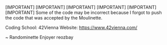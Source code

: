 [IMPORTANT] [IMPORTANT] [IMPORTANT] [IMPORTANT] [IMPORTANT] [IMPORTANT] 
Some of the code may be incorrect because I forgot to push the code that was accepted by the Moulinette.

Coding School: 42Vienna
Website: https://www.42vienna.com/

~ Randominette Enjoyer reozbay
